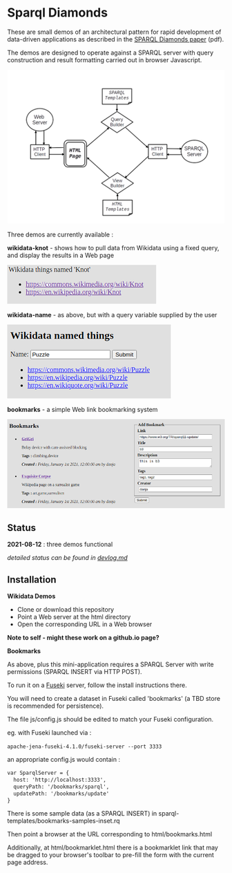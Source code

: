 # Sparql Diamonds

These are small demos of an architectural pattern for rapid development of data-driven applications as described in the [SPARQL Diamonds paper](https://github.com/danja/sparql-diamonds/blob/main/docs/paper.pdf) (pdf).

The demos are designed to operate against a SPARQL server with query construction and result formatting carried out in browser Javascript.

![SPARQL Diamond](https://github.com/danja/sparql-diamonds/raw/main/docs/images/diamond.png)

Three demos are currently available :

**wikidata-knot** - shows how to pull data from Wikidata using a fixed query, and display the results in a Web page

![Wikidata things named Knot](https://github.com/danja/sparql-diamonds/raw/main/docs/images/things-named-knot-shaded.png)

**wikidata-name** - as above, but with a query variable supplied by the user

![Wikidata named things](https://github.com/danja/sparql-diamonds/raw/main/docs/images/wikidata-named-things-shaded.png)

**bookmarks** - a simple Web link bookmarking system

![bookmarks](https://github.com/danja/sparql-diamonds/raw/main/docs/images/bookmarks-screenshot-shaded.png)

## Status

**2021-08-12** : three demos functional

_detailed status can be found in [devlog.md](devlog.md)_

## Installation

**Wikidata Demos**

- Clone or download this repository
- Point a Web server at the html directory
- Open the corresponding URL in a Web browser

**Note to self - might these work on a github.io page?**

**Bookmarks**

As above, plus this mini-application requires a SPARQL Server with write permissions (SPARQL INSERT via HTTP POST).

To run it on a [Fuseki](https://jena.apache.org/documentation/fuseki2/) server, follow the install instructions there.

You will need to create a dataset in Fuseki called 'bookmarks' (a TBD store is recommended for persistence).

The file js/config.js should be edited to match your Fuseki configuration.

eg. with Fuseki launched via :

`apache-jena-fuseki-4.1.0/fuseki-server --port 3333`

an appropriate config.js would contain :

```
var SparqlServer = {
  host: 'http://localhost:3333',
  queryPath: '/bookmarks/sparql',
  updatePath: '/bookmarks/update'
}
```

There is some sample data (as a SPARQL INSERT) in sparql-templates/bookmarks-samples-inset.rq

Then point a browser at the URL corresponding to html/bookmarks.html

Additionally, at html/bookmarklet.html there is a bookmarklet link that may be dragged to your browser's toolbar to pre-fill the form with the current page address.

